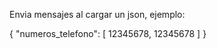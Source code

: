 Envia mensajes al cargar un json, ejemplo:

{
  "numeros_telefono": [
    12345678,
    12345678
  ]
}
